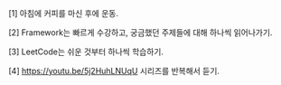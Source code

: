 
[1] 아침에 커피를 마신 후에 운동.

[2] Framework는 빠르게 수강하고, 궁금했던 주제들에 대해 하나씩 읽어나가기. 

[3] LeetCode는 쉬운 것부터 하나씩 학습하기. 

[4] https://youtu.be/5j2HuhLNUqU 시리즈를 반복해서 듣기.


